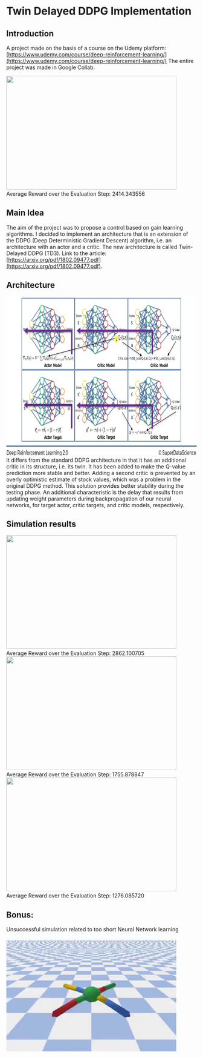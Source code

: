 # Twin Delayed DDPG Implementation
## Introduction
A project made on the basis of a course on the Udemy platform:  
[https://www.udemy.com/course/deep-reinforcement-learning/](https://www.udemy.com/course/deep-reinforcement-learning/)
The entire project was made in Google Collab.

<img src="assets/Ant.gif" width="450" height="300">
Average Reward over the Evaluation Step: 2414.343556

## Main Idea
The aim of the project was to propose a control based on gain learning algorithms. I decided to implement an architecture that is an extension of the DDPG (Deep Deterministic Gradient Descent) algorithm, i.e. an architecture with an actor and a critic. 
The new architecture is called Twin-Delayed DDPG (TD3). 
Link to the article: [https://arxiv.org/pdf/1802.09477.pdf](https://arxiv.org/pdf/1802.09477.pdf).

## Architecture
<img src="assets/architecture.png" width="600" height="420">
It differs from the standard DDPG architecture in that it has an additional critic in its structure, i.e. its twin. It has been added to make the Q-value prediction more stable and better. Adding a second critic is prevented by an overly optimistic estimate of stock values, which was a problem in the original DDPG method. This solution provides better stability during the testing phase. An additional characteristic is the delay that results from updating weight parameters during backpropagation of our neural networks, for target actor, critic targets, and critic models, respectively. 

## Simulation results

<img src="assets/HalfCheetah.gif" width="450" height="300">
Average Reward over the Evaluation Step: 2862.100705

<img src="assets/Hooper.gif" width="450" height="300">
Average Reward over the Evaluation Step: 1755.878847

<img src="assets/Walker.gif" width="450" height="300">
Average Reward over the Evaluation Step: 1276.085720

## Bonus:
Unsuccessful simulation related to too short Neural Network learning 

<img src="assets/ant_fail.gif" width="450" height="300">

